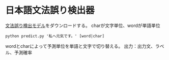 # 日本語文法誤り検出器
[文法誤り検出モデル](https://drive.google.com/open?id=1Vcgyi2YwjWHzchmjyUWPkD5o5MHlalw5)をダウンロードする。
charが文字単位、wordが単語単位

```
python predict.py '私へ元気です。' [word|char]
```
wordとcharによって予測単位を単語と文字で切り替える。
出力：出力文、ラベル、予測確率
